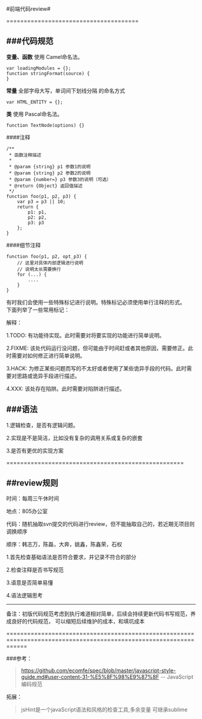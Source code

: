 #前端代码review#  

  
======================================

###代码规范
----
**变量、函数** 使用 Camel命名法。   

    var loadingModules = {};
    function stringFormat(source) {
    }

**常量** 全部字母大写，单词间下划线分隔 的命名方式   

`var HTML_ENTITY = {};`  


**类** 使用 Pascal命名法。


`function TextNode(options) {}`  


####注释



    /**
     * 函数注释描述
     *
     * @param {string} p1 参数1的说明
     * @param {string} p2 参数2的说明
     * @param {number=} p3 参数3的说明（可选）
     * @return {Object} 返回值描述
     */
    function foo(p1, p2, p3) {
        var p3 = p3 || 10;
        return {
            p1: p1,
            p2: p2,
            p3: p3
        };
    }

####细节注释  

    function foo(p1, p2, opt_p3) {
        // 这里对具体内部逻辑进行说明
        // 说明太长需要换行
        for (...) {
            ....
        }
    }

有时我们会使用一些特殊标记进行说明。特殊标记必须使用单行注释的形式。  
下面列举了一些常用标记：

解释：
 
1.TODO: 有功能待实现。此时需要对将要实现的功能进行简单说明。 
 
2.FIXME: 该处代码运行没问题，但可能由于时间赶或者其他原因，需要修正。此时需要对如何修正进行简单说明。  

3.HACK: 为修正某些问题而写的不太好或者使用了某些诡异手段的代码。此时需要对思路或诡异手段进行描述。  

4.XXX: 该处存在陷阱。此时需要对陷阱进行描述。 

 

###语法  
----

1.逻辑检查，是否有逻辑问题。

2.实现是不是简洁，比如没有复杂的调用关系或复杂的嵌套

3.是否有更优的实现方案



===================================================  

##review规则
------

时间：每周三午休时间

地点：805办公室

代码：随机抽取svn提交的代码进行review，但不能抽取自己的，若近期无项目则调换顺序

顺序：韩志万，陈磊，大奔，姚鑫，陈鑫荣，石权
    


1.首先检查基础语法是否符合要求，并记录不符合的部分  

2.检查注释是否书写规范

3.语意是否简单易懂

4.语法逻辑思考

----

备注：初版代码规范考虑到执行难道相对简单，后续会持续更新代码书写规范，养成良好的代码规范，
可以缩短后续维护的成本，和填坑成本




==================================================================================================================


###参考：  

>https://github.com/ecomfe/spec/blob/master/javascript-style-guide.md#user-content-31-%E5%8F%98%E9%87%8F  -- JavaScript编码规范


拓展：
>jsHint是一个javaScript语法和风格的检查工具,多余变量 可继承sublime
    

